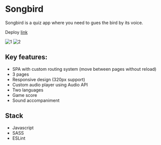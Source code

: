 # Songbird

Songbird is a quiz app where you need to gues the bird by its voice.

Deploy [link](https://rolling-scopes-school.github.io/denismezhenin-JSFE2022Q3/songbird/)

![1](https://github.com/denismezhenin/songbird/assets/103366013/0d41b955-b080-427f-af38-63c529ead7b0)
![2](https://github.com/denismezhenin/songbird/assets/103366013/c1574f34-6d8d-4961-b411-03ed4c1352f5)

## Key features:
- SPA with custom routing system (move between pages without reload)
- 3 pages
- Responsive design (320px support)
- Custom audio player using Audio API
- Two languages 
- Game score
- Sound accompaniment

## Stack
- Javascript
- SASS
- ESLint
